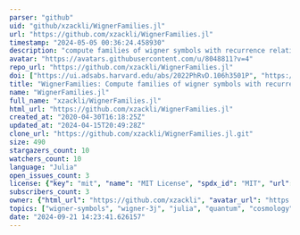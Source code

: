 ```yaml
---
parser: "github"
uid: "github/xzackli/WignerFamilies.jl"
url: "https://github.com/xzackli/WignerFamilies.jl"
timestamp: "2024-05-05 00:36:24.458930"
description: "compute families of wigner symbols with recurrence relations"
avatar: "https://avatars.githubusercontent.com/u/8048811?v=4"
repo_url: "https://github.com/xzackli/WignerFamilies.jl"
doi: ["https://ui.adsabs.harvard.edu/abs/2022PhRvD.106h3501P", "https://ui.adsabs.harvard.edu/abs/2024ascl.soft04007L/abstract"]
title: "WignerFamilies: Compute families of wigner symbols with recurrence relations"
name: "WignerFamilies.jl"
full_name: "xzackli/WignerFamilies.jl"
html_url: "https://github.com/xzackli/WignerFamilies.jl"
created_at: "2020-04-30T16:18:25Z"
updated_at: "2024-04-15T20:49:28Z"
clone_url: "https://github.com/xzackli/WignerFamilies.jl.git"
size: 490
stargazers_count: 10
watchers_count: 10
language: "Julia"
open_issues_count: 3
license: {"key": "mit", "name": "MIT License", "spdx_id": "MIT", "url": "https://api.github.com/licenses/mit", "node_id": "MDc6TGljZW5zZTEz"}
subscribers_count: 3
owner: {"html_url": "https://github.com/xzackli", "avatar_url": "https://avatars.githubusercontent.com/u/8048811?v=4", "login": "xzackli", "type": "User"}
topics: ["wigner-symbols", "wigner-3j", "julia", "quantum", "cosmology"]
date: "2024-09-21 14:23:41.626157"
---
```

